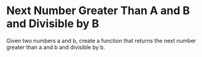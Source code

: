 # Next Number Greater Than A and B and Divisible by B

Given two numbers a and b, create a function that returns the 
next number greater than a and b and divisible by b.